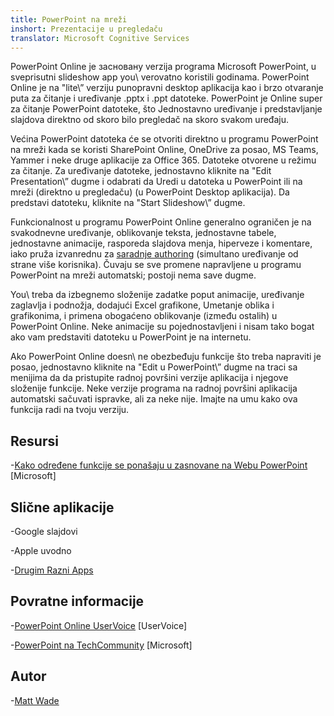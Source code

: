 ```yaml
---
title: PowerPoint na mreži
inshort: Prezentacije u pregledaču
translator: Microsoft Cognitive Services
---
```


PowerPoint Online je засновану verzija programa Microsoft PowerPoint,
u sveprisutni slideshow app you\ verovatno koristili godinama.
PowerPoint Online je na \"lite\” verziju punopravni desktop aplikacija
kao i brzo otvaranje puta za čitanje i uređivanje .pptx i .ppt
datoteke. PowerPoint je Online super za čitanje PowerPoint datoteke, što
Jednostavno uređivanje i predstavljanje slajdova direktno od skoro bilo
pregledač na skoro svakom uređaju.

Većina PowerPoint datoteka će se otvoriti direktno u programu PowerPoint na mreži kada se koristi
SharePoint Online, OneDrive za posao, MS Teams, Yammer i neke
druge aplikacije za Office 365. Datoteke otvorene u režimu za čitanje. Za uređivanje datoteke,
jednostavno kliknite na \"Edit Presentation\” dugme i odabrati da Uredi u
datoteka u PowerPoint ili na mreži (direktno u pregledaču) (u PowerPoint
Desktop aplikacija). Da predstavi datoteku, kliknite na \"Start Slideshow\” dugme.

Funkcionalnost u programu PowerPoint Online generalno ograničen je na svakodnevne
uređivanje, oblikovanje teksta, jednostavne tabele, jednostavne animacije, rasporeda slajdova
menja, hiperveze i komentare, iako pruža izvanrednu
za [saradnje authoring](http://icsh.pt/CoAuthoring) (simultano uređivanje od strane
više korisnika). Čuvaju se sve promene napravljene u programu PowerPoint na mreži
automatski; postoji nema save dugme.

You\ treba da izbegnemo složenije zadatke poput animacije, uređivanje
zaglavlja i podnožja, dodajući Excel grafikone, Umetanje oblika i grafikonima,
i primena obogaćeno oblikovanje (između ostalih) u PowerPoint Online. Neke
animacije su pojednostavljeni i nisam tako bogat ako vam predstaviti datoteku u
PowerPoint je na internetu.

Ako PowerPoint Online doesn\ ne obezbeđuju funkcije što treba napraviti je
posao, jednostavno kliknite na \"Edit u PowerPoint\” dugme na traci sa menijima da
da pristupite radnoj površini verzije aplikacija i njegove složenije funkcije.
Neke verzije programa na radnoj površini aplikacija automatski sačuvati ispravke, ali za neke
nije. Imajte na umu kako ova funkcija radi na tvoju verziju.

Resursi
---------

-[Kako određene funkcije se ponašaju u zasnovane na Webu
    PowerPoint](https://support.office.com/en-us/article/How-certain-features-behave-in-web-based-PowerPoint-A931F0C8-1305-4428-8F7C-9CFA00EF28C5)
    \[Microsoft\]

Slične aplikacije
--------------------

-Google slajdovi

-Apple uvodno

-[Drugim Razni
    Apps](https://en.wikipedia.org/wiki/Presentation_program)

Povratne informacije
---------

-[PowerPoint Online UserVoice](https://powerpoint.uservoice.com/forums/270149-powerpoint-online)
    \[UserVoice\]

-[PowerPoint na TechCommunity](https://techcommunity.microsoft.com/t5/PowerPoint-Office-Mix/ct-p/PowerPoint)
    \[Microsoft\]

Autor
---------

-[Matt Wade](https://www.linkedin.com/in/thatmattwade/)



